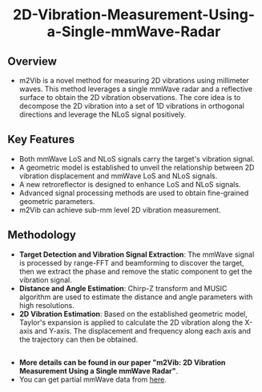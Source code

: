 <div align="center">

# 2D-Vibration-Measurement-Using-a-Single-mmWave-Radar

</div>

## Overview
- m2Vib is a novel method for measuring 2D vibrations using millimeter waves. This method leverages a single mmWave radar and a reflective surface to obtain the 2D vibration observations. The core idea is to decompose the 2D vibration into a set of 1D vibrations in orthogonal directions and leverage the NLoS signal positively. 

## Key Features
- Both mmWave LoS and NLoS signals carry the target's vibration signal.
- A geometric model is established to unveil the relationship between 2D vibration displacement and mmWave LoS and NLoS signals.
- A new retroreflector is designed to enhance LoS and NLoS signals.
- Advanced signal processing methods are used to obtain fine-grained geometric parameters.
- m2Vib can achieve sub-mm level 2D vibration measurement.

## Methodology
- **Target Detection and Vibration Signal Extraction**: The mmWave signal is processed by range-FFT and beamforming to discover the target, then we extract the phase and remove the static component to get the vibration signal.
- **Distance and Angle Estimation**: Chirp-Z transform and MUSIC algorithm are used to estimate the distance and angle parameters with high resolutions.
- **2D Vibration Estimation**: Based on the established geometric model, Taylor's expansion is applied to calculate the 2D vibration along the X-axis and Y-axis. The displacement and frequency along each axis and the trajectory can then be obtained.

##
- **More details can be found in our paper "m2Vib: 2D Vibration Measurement Using a Single mmWave Radar"**.
- You can get partial mmWave data from [here](https://pan.baidu.com/s/1NusPUI72karg5FebRWfwug?pwd=5zxc).

